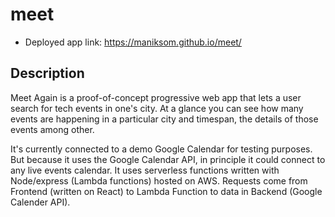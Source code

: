 # meet

- Deployed app link: https://maniksom.github.io/meet/

## Description

Meet Again is a proof-of-concept progressive web app that lets a user search for tech events in one's city. At a glance you can see how many events are happening in a particular city and timespan, the details of those events among other.

It's currently connected to a demo Google Calendar for testing purposes. But because it uses the Google Calendar API, in principle it could connect to any live events calendar. It uses serverless functions written with Node/express (Lambda functions) hosted on AWS. Requests come from Frontend (written on React) to Lambda Function to data in Backend (Google Calender API).
